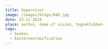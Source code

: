```yaml
---
title: Supervisor
image: /images/blogs/040.jpg
date: 22-11-2019
place: aarhus, dome of vision, tegneklubben
tags:
  - Snakes
  - Easterneuropification
---
```

